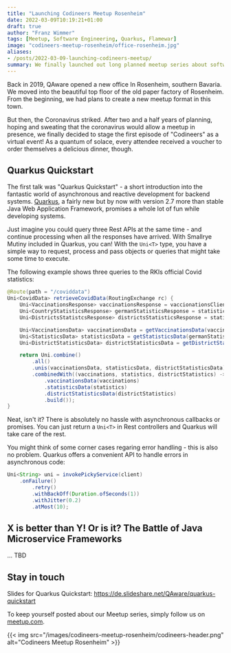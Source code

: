 ```yaml
---
title: "Launching Codineers Meetup Rosenheim"
date: 2022-03-09T10:19:21+01:00
draft: true
author: "Franz Wimmer"
tags: [Meetup, Software Engineering, Quarkus, Flamewar]
image: "codineers-meetup-rosenheim/office-rosenheim.jpg"
aliases:
- /posts/2022-03-09-launching-codineers-meetup/
summary: We finally launched out long planned meetup series about software engineering in Rosenheim.
---
```


Back in 2019, QAware opened a new office In Rosenheim, southern Bavaria. We moved into the beautiful top floor of the old paper factory of Rosenheim. From the beginning, we had plans to create a new meetup format in this town. 

But then, the Coronavirus striked. After two and a half years of planning, hoping and sweating that the coronavirus would allow a meetup in presence, we finally decided to stage the first episode of "Codineers" as a virtual event!
As a quantum of solace, every attendee received a voucher to order themselves a delicious dinner, though.

## Quarkus Quickstart

The first talk was "Quarkus Quickstart" - a short introduction into the fantastic world of asynchronous and reactive development for backend systems. 
[Quarkus](https://quarkus.io/), a fairly new but by now with version 2.7 more than stable Java Web Application Framework, promises a whole lot of fun while developing systems.

Just imagine you could query three Rest APIs at the same time - and continue processing when all the responses have arrived. With Smallrye Mutiny included in Quarkus, you can! 
With the `Uni<T>` type, you have a simple way to request, process and pass objects or queries that might take some time to execute.  

The following example shows three queries to the RKIs official Covid statistics:

```java
@Route(path = "/coviddata")
Uni<CovidData> retrieveCovidData(RoutingExchange rc) {
    Uni<VaccinationsResponse> vaccinationsResponse = vaccionationsClient.getVaccinations();
    Uni<CountryStatisticsResponse> germanStatisticsResponse = statisticsClient.getStatisticsForGermany();
    Uni<DistrictsStatistcsResponse> districtsStatisticsResponse = statisticsClient.getDistrictStatistics();

    Uni<VaccinationsData> vaccinationsData = getVaccinationsData(vaccinationsResponse);
    Uni<StatisticsData> statisticsData = getStatisticsData(germanStatisticsResponse);
    Uni<DistrictStatisticsData> districtStatisticsData = getDistrictStatisticsData(districtsStatisticsResponse);

    return Uni.combine()
        .all()
        .unis(vaccinationsData, statisticsData, districtStatisticsData)
        .combinedWith((vaccinations, statistics, districtStatistics) -> CovidData.builder()
            .vaccinationsData(vaccinations)
            .statisticsData(statistics)
            .districtStatisticsData(districtStatistics)
            .build());
}
```

Neat, isn't it? There is absolutely no hassle with asynchronous callbacks or promises. You can just return a `Uni<T>` in Rest controllers and Quarkus will take care of the rest.

You might think of some corner cases regaring error handling - this is also no problem. Quarkus offers a convenient API to handle errors in asynchronous code:

```java
Uni<String> uni = invokePickyService(client)
    .onFailure()
        .retry()
        .withBackOff(Duration.ofSeconds(1))
        .withJitter(0.2)
        .atMost(10);
```

## X is better than Y! Or is it? The Battle of Java Microservice Frameworks

... TBD

## Stay in touch

Slides for Quarkus Quickstart: https://de.slideshare.net/QAware/quarkus-quickstart

To keep yourself posted about our Meetup series, simply follow us on [meetup.com](https://www.meetup.com/de-DE/Codineers-Meetup/).

{{< img src="/images/codineers-meetup-rosenheim/codineers-header.png" alt="Codineers Meetup Rosenheim" >}}
